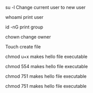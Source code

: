su -l Change current user to new user

 whoami print user

 id -nG print group

 chown change owner

 Touch create file

 chmod u+x makes hello file executable

 chmod 554 makes hello file executable

 chmod 751 makes hello file executable

 chmod 751 makes hello file executable
